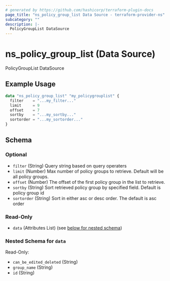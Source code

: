 ```yaml
---
# generated by https://github.com/hashicorp/terraform-plugin-docs
page_title: "ns_policy_group_list Data Source - terraform-provider-ns"
subcategory: ""
description: |-
  PolicyGroupList DataSource
---
```


# ns_policy_group_list (Data Source)

PolicyGroupList DataSource

## Example Usage

```terraform
data "ns_policy_group_list" "my_policygrouplist" {
  filter    = "...my_filter..."
  limit     = 9
  offset    = 7
  sortby    = "...my_sortby..."
  sortorder = "...my_sortorder..."
}
```

<!-- schema generated by tfplugindocs -->
## Schema

### Optional

- `filter` (String) Query string based on query operaters
- `limit` (Number) Max number of policy groups to retrieve. Default will be all policy groups.
- `offset` (Number) The offset of the first policy group in the list to retrieve.
- `sortby` (String) Sort retrieved policy group by specified field. Default is policy group id
- `sortorder` (String) Sort in either asc or desc order. The default is asc order

### Read-Only

- `data` (Attributes List) (see [below for nested schema](#nestedatt--data))

<a id="nestedatt--data"></a>
### Nested Schema for `data`

Read-Only:

- `can_be_edited_deleted` (String)
- `group_name` (String)
- `id` (String)


